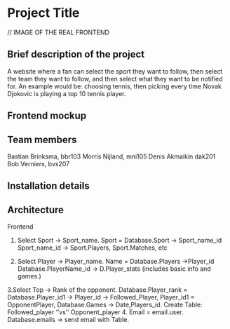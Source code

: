 # Project Title
// IMAGE OF THE REAL FRONTEND

## Brief description of the project
A website where a fan can select the sport they want to follow, then select the team they want to follow, and then select what they want to be notified for. An example would be: choosing tennis, then picking every time Novak Djokovic is playing a top 10 tennis player.

## Frontend mockup

## Team members
Bastian Brinksma, bbr103
Morris Nijland, mni105
Denis Akmaikin dak201
Bob Verniers, bvs207

## Installation details

## Architecture
Frontend 
1. Select Sport -> Sport_name. Sport = Database.Sport -> Sport_name_id
	Sport_name_id -> Sport.Players, Sport.Matches, etc

2. Select Player -> Player_name.  Name = Database.Players ->Player_id
	Database.PlayerName_id -> D.Player_stats (includes basic info and games.)



3.Select Top -> Rank of the opponent. Database.Player_rank = Database.Player_id1
	-> Player_id -> Followed_Player, Player_id1 = OpponentPlayer, 
	Database.Games -> Date,Players_id.
	Create Table: Followed_player ‘’vs’’ Opponent_player
4. Email = email.user.  Database.emails -> send email with Table. 

